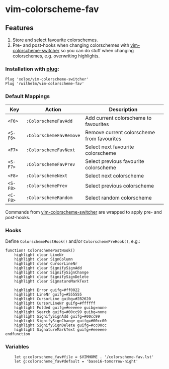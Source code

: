 # vim-colorscheme-fav

## Features

1. Store and select favourite colorschemes.
2. Pre- and post-hooks when changing colorschemes with [vim-colorscheme-switcher](https://github.com/xolox/vim-colorscheme-switcher) so you can do stuff when changing colorschemes, e.g. overwriting highlights.

### Installation with [plug](https://github.com/junegunn/vim-plug):

```
Plug 'xolox/vim-colorscheme-switcher'
Plug 'rwilhelm/vim-colorscheme-fav'
```

### Default Mappings

| Key      | Action                  | Description                                |
| -------- | ----------------------- | ------------------------------------------ |
| `<F6>`   | `:ColorschemeFavAdd`    | Add current colorscheme to favourites      |
| `<S-F6>` | `:ColorschemeFavRemove` | Remove current colorscheme from favourites |
| `<F7>`   | `:ColorschemeFavNext`   | Select next favourite colorscheme          |
| `<S-F7>` | `:ColorschemeFavPrev`   | Select previous favourite colorscheme      |
| `<F8>`   | `:ColorschemeNext`      | Select next colorscheme                    |
| `<S-F8>` | `:ColorschemePrev`      | Select previous colorscheme                |
| `<C-F8>` | `:ColorschemeRandom`    | Select random colorscheme                  |

Commands from [vim-colorscheme-switcher](https://github.com/xolox/vim-colorscheme-switcher) are wrapped to apply pre- and post-hooks.

### Hooks

Define `ColorschemePostHook()` and/or `ColorschemePreHook()`, e.g.:

```viml
function! ColorschemePostHook()
	highlight clear LineNr
	highlight clear SignColumn
	highlight clear CursorLineNr
	highlight clear SignifySignAdd
	highlight clear SignifySignChange
	highlight clear SignifySignDelete
	highlight clear SignatureMarkText

	highlight Error guifg=#ff0022
	highlight LineNr guifg=#555555
	highlight CursorLine guibg=#2B2620
	highlight CursorLineNr guifg=#ffffff
	highlight Folded guifg=#eeeeee guibg=none
	highlight Search guifg=#00cc99 guibg=none
	highlight SignifySignAdd guifg=#00cc99
	highlight SignifySignChange guifg=#00cc00
	highlight SignifySignDelete guifg=#cc00cc
	highlight SignatureMarkText guifg=#eeeeee
endfunction
```

### Variables
```viml
	let g:colorscheme_fav#file = $VIMHOME . '/colorscheme-fav.lst'
	let g:colorscheme_fav#default = 'base16-tomorrow-night'
```

